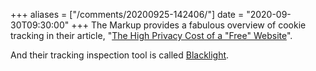 +++
aliases = ["/comments/20200925-142406/"]
date = "2020-09-30T09:30:00"
+++
The Markup provides a fabulous overview of cookie tracking in their article, "[The High Privacy Cost of a "Free" Website](https://themarkup.org/blacklight/2020/09/22/blacklight-tracking-advertisers-digital-privacy-sensitive-websites)".

And their tracking inspection tool is called [Blacklight](https://themarkup.org/blacklight).
